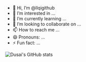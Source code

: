 - 👋 Hi, I’m @llqigithub
- 👀 I’m interested in ...
- 🌱 I’m currently learning ...
- 💞️ I’m looking to collaborate on ...
- 📫 How to reach me ...
- 😄 Pronouns: ...
- ⚡ Fun fact: ...

<!---
llqigithub/llqigithub is a ✨ special ✨ repository because its `README.md` (this file) appears on your GitHub profile.
You can click the Preview link to take a look at your changes.
--->
![Dusai's GitHub stats](https://github-readme-stats.vercel.app/api?username=stacklens&show_icons=true&theme=radical)
